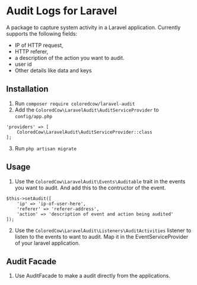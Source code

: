 # Audit Logs for Laravel

A package to capture system activity in a Laravel application. Currently supports the following fields:
- IP of HTTP request,
- HTTP referer,
- a description of the action you want to audit.
- user id
- Other details like data and keys

## Installation

1. Run `composer require coloredcow/laravel-audit`
2. Add the `ColoredCow\LaravelAudit\AuditServiceProvider` to `config/app.php`
```
'providers' => [
    ColoredCow\LaravelAudit\AuditServiceProvider::class
];
```
3. Run `php artisan migrate`


## Usage

1. Use the `ColoredCow\LaravelAudit\Events\Auditable` trait in the events you want to audit. And add this to the contructor of the event.
```
$this->setAudit([
    'ip' => 'ip-of-user-here',
    'referer' => 'referer-address',
    'action' => 'description of event and action being audited'
]);
```
2. Use the `ColoredCow\LaravelAudit\Listeners\AuditActivities` listener to listen to the events to want to audit. Map it in the EventServiceProvider of your laravel application.

## Audit Facade

1. Use AuditFacade to make a audit directly from the applications.
